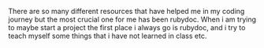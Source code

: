 There are so many different resources that have helped me in my coding journey but the most crucial one for me has been rubydoc. When i am trying to maybe start a project the first place i always go is rubydoc, and i try to teach myself some things that i have not learned in class etc.

